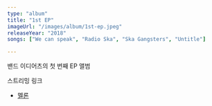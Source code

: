 ```yaml
---
type: "album"
title: "1st EP"
imageUrl: "/images/album/1st-ep.jpeg"
releaseYear: "2018"
songs: ["We can speak", "Radio Ska", "Ska Gangsters", "Untitle"]

---
```


<p>
밴드 이디어츠의 첫 번째 EP 앨범
</p>
<p>
스트리밍 링크
<ul>
  <li>
    <a href="https://www.melon.com/artist/song.htm?artistId=2403466" target="_blank">멜론</a>
  </li>
</ul>
</p>